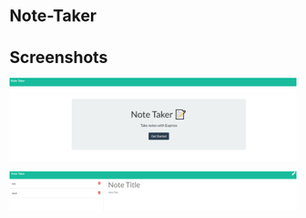 # Note-Taker

# Screenshots

![Note Taker](./public/assets/screenshot.PNG "Note Taker Home Page")

![Note Taker](./public/assets/screenshot1.PNG "Note Taker Displaying Stored Notes")

